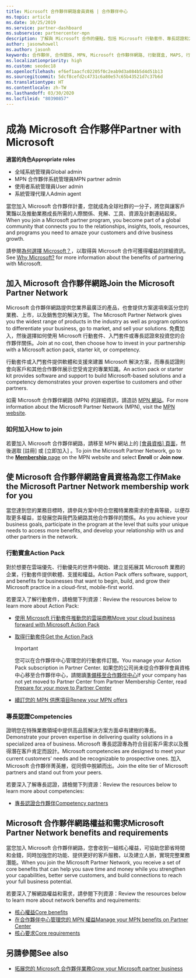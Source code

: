 ```yaml
---
title: Microsoft 合作夥伴網路會員資格 | 合作夥伴中心
ms.topic: article
ms.date: 10/25/2019
ms.service: partner-dashboard
ms.subservice: partnercenter-mpn
description: 了解與 Microsoft 合作的優點，包括 Microsoft 行動套件、專長認證和方案選項，可讓您的企業脫穎而出、走向市場並銷售您的解決方案。
author: jasonwhowell
ms.author: jasonh
keywords: 合作夥伴, 合作關係, MPN, Microsoft 合作夥伴網路, 行動寶盒, MAPS, 行動寶盒訂閱, 權益, MPN 權益, 會員資格, 銀級, 金級, 專長認證
ms.localizationpriority: high
ms.custom: seodec18
ms.openlocfilehash: ef6ef1aacfc02205f0c2eab9d3a084b5d4d51b13
ms.sourcegitcommit: 5dcf8cefd2c4731c6a80e57c65b43521d7c37b6d
ms.translationtype: HT
ms.contentlocale: zh-TW
ms.lasthandoff: 03/30/2020
ms.locfileid: "80390857"
---
```

# <a name="partner-with-microsoft"></a><span data-ttu-id="72859-104">成為 Microsoft 合作夥伴</span><span class="sxs-lookup"><span data-stu-id="72859-104">Partner with Microsoft</span></span>

<span data-ttu-id="72859-105">**適當的角色**</span><span class="sxs-lookup"><span data-stu-id="72859-105">**Appropriate roles**</span></span>
-   <span data-ttu-id="72859-106">全域系統管理員</span><span class="sxs-lookup"><span data-stu-id="72859-106">Global admin</span></span>
-   <span data-ttu-id="72859-107">MPN 合作夥伴系統管理員</span><span class="sxs-lookup"><span data-stu-id="72859-107">MPN partner admin</span></span>
-   <span data-ttu-id="72859-108">使用者系統管理員</span><span class="sxs-lookup"><span data-stu-id="72859-108">User admin</span></span>
-   <span data-ttu-id="72859-109">系統管理代理人</span><span class="sxs-lookup"><span data-stu-id="72859-109">Admin agent</span></span>

<span data-ttu-id="72859-110">當您加入 Microsoft 合作夥伴計畫，您就成為全球社群的一分子，將您與讓客戶驚豔以及推動業務成長所需的人際關係、見解、工具、資源及計劃連結起來。</span><span class="sxs-lookup"><span data-stu-id="72859-110">When you join a Microsoft partner program, you become part of a global community that connects you to the relationships, insights, tools, resources, and programs you need to amaze your customers and drive business growth.</span></span>

<span data-ttu-id="72859-111">請參閱[為何選擇 Microsoft？](https://partner.microsoft.com/business-opportunities/why-microsoft)，以取得與 Microsoft 合作可獲得權益的詳細資訊。</span><span class="sxs-lookup"><span data-stu-id="72859-111">See [Why Microsoft?](https://partner.microsoft.com/business-opportunities/why-microsoft) for more information about the benefits of partnering with Microsoft.</span></span> 

## <a name="join-the-microsoft-partner-network"></a><span data-ttu-id="72859-112">加入 Microsoft 合作夥伴網路</span><span class="sxs-lookup"><span data-stu-id="72859-112">Join the Microsoft Partner Network</span></span>

<!-- 12/5/18 The content below was copied and pasted directly from the Membership page of the MPN site (https://partner.microsoft.com/membership)-->

<span data-ttu-id="72859-113">Microsoft 合作夥伴網路提供您業界最廣泛的產品，也會提供方案選項來區分您的業務、上市，以及銷售您的解決方案。</span><span class="sxs-lookup"><span data-stu-id="72859-113">The Microsoft Partner Network gives you the widest range of products in the industry as well as program options to differentiate your business, go to market, and sell your solutions.</span></span> <span data-ttu-id="72859-114">免費加入，然後選擇如何使用 Microsoft 行動套件、入門套件或專長認證來投資您的合作夥伴關係。</span><span class="sxs-lookup"><span data-stu-id="72859-114">Join at no cost, then choose how to invest in your partnership with a Microsoft action pack, starter kit, or competency.</span></span>

<span data-ttu-id="72859-115">行動套件或入門套件提供軟體和支援來建置 Microsoft 解決方案，而專長認證則會向客戶和其他合作夥伴展示您受肯定的專業知識。</span><span class="sxs-lookup"><span data-stu-id="72859-115">An action pack or starter kit provides software and support to build Microsoft-based solutions and a competency demonstrates your proven expertise to customers and other partners.</span></span>

<span data-ttu-id="72859-116">如需 Microsoft 合作夥伴網路 (MPN) 的詳細資訊，請造訪 [MPN 網站](https://partner.microsoft.com/commercial)。</span><span class="sxs-lookup"><span data-stu-id="72859-116">For more information about the Microsoft Partner Network (MPN), visit the [MPN website](https://partner.microsoft.com/commercial).</span></span>

### <a name="how-to-join"></a><span data-ttu-id="72859-117">如何加入</span><span class="sxs-lookup"><span data-stu-id="72859-117">How to join</span></span>

<span data-ttu-id="72859-118">若要加入 Microsoft 合作夥伴網路，請移至 MPN 網站上的 [[會員資格]  頁面](https://partner.microsoft.com/membership)，然後選取 [註冊]  或 [立即加入]  。</span><span class="sxs-lookup"><span data-stu-id="72859-118">To join the Microsoft Partner Network, go to the [**Membership** page](https://partner.microsoft.com/membership) on the MPN website and select **Enroll** or **Join now**.</span></span>

## <a name="make-the-microsoft-partner-network-membership-work-for-you"></a><span data-ttu-id="72859-119">使 Microsoft 合作夥伴網路會員資格為您工作</span><span class="sxs-lookup"><span data-stu-id="72859-119">Make the Microsoft Partner Network membership work for you</span></span>

<!-- 10/25/2019 The content below content from the Membership pages of the MPN site (https://partner.microsoft.com/membership) and additional updated content.-->

<span data-ttu-id="72859-120">當您達到您的業務目標時，請參與方案中符合您獨特業務需求的會員等級，以便存取更多權益，並發展您與我們及網路其他合作夥伴的關係。</span><span class="sxs-lookup"><span data-stu-id="72859-120">As you achieve your business goals, participate in the program at the level that suits your unique needs to access more benefits, and develop your relationship with us and other partners in the network.</span></span>

### <a name="action-pack"></a><span data-ttu-id="72859-121">行動寶盒</span><span class="sxs-lookup"><span data-stu-id="72859-121">Action Pack</span></span>

<span data-ttu-id="72859-122">對於想要在雲端優先、行動優先的世界中開始、建立並拓展其 Microsoft 業務的企業，行動套件提供軟體、支援和權益。</span><span class="sxs-lookup"><span data-stu-id="72859-122">Action Pack offers software, support, and benefits for businesses that want to begin, build, and grow their Microsoft practice in a cloud-first, mobile-first world.</span></span> 

<span data-ttu-id="72859-123">若要深入了解行動套件，請檢閱下列資源：</span><span class="sxs-lookup"><span data-stu-id="72859-123">Review the resources below to learn more about Action Pack:</span></span>

- [<span data-ttu-id="72859-124">使用 Microsoft 行動套件推動您的雲端商務</span><span class="sxs-lookup"><span data-stu-id="72859-124">Move your cloud business forward with Microsoft Action Pack</span></span>](https://partner.microsoft.com/membership/action-pack)

- [<span data-ttu-id="72859-125">取得行動套件</span><span class="sxs-lookup"><span data-stu-id="72859-125">Get the Action Pack</span></span>](mpn-get-action-pack.md)
  
    >[!IMPORTANT]
    ><span data-ttu-id="72859-126">您可以在合作夥伴中心管理您的行動套件訂閱。</span><span class="sxs-lookup"><span data-stu-id="72859-126">You manage your Action Pack subscription in Partner Center.</span></span> <span data-ttu-id="72859-127">如果您的公司尚未從合作夥伴會員資格中心移至合作夥伴中心，請閱讀[準備移至合作夥伴中心](prepare-pmc-pc-migration.md)</span><span class="sxs-lookup"><span data-stu-id="72859-127">If your company has not yet moved to Partner Center from Partner Membership Center, read [Prepare for your move to Partner Center](prepare-pmc-pc-migration.md)</span></span>  

- [<span data-ttu-id="72859-128">續訂您的 MPN 供應項目</span><span class="sxs-lookup"><span data-stu-id="72859-128">Renew your MPN offers</span></span>](renew-mpn-offers.md)

### <a name="competencies"></a><span data-ttu-id="72859-129">專長認證</span><span class="sxs-lookup"><span data-stu-id="72859-129">Competencies</span></span>

<span data-ttu-id="72859-130">證明您在特殊業務領域中提供高品質解決方案方面卓有建樹的專長。</span><span class="sxs-lookup"><span data-stu-id="72859-130">Demonstrate your proven expertise in delivering quality solutions in a specialized area of business.</span></span> <span data-ttu-id="72859-131">Microsoft 專長認證專為符合目前客戶需求以及獲得潛在客戶肯定而設計。</span><span class="sxs-lookup"><span data-stu-id="72859-131">Microsoft competencies are designed to meet your current customers' needs and be recognizable to prospective ones.</span></span> <span data-ttu-id="72859-132">加入 Microsoft 合作夥伴菁英層，從同儕中脫穎而出。</span><span class="sxs-lookup"><span data-stu-id="72859-132">Join the elite tier of Microsoft partners and stand out from your peers.</span></span>

<span data-ttu-id="72859-133">若要深入了解專長認證，請檢閱下列資源：</span><span class="sxs-lookup"><span data-stu-id="72859-133">Review the resources below to learn more about competencies:</span></span>

- [<span data-ttu-id="72859-134">專長認證合作夥伴</span><span class="sxs-lookup"><span data-stu-id="72859-134">Competency partners</span></span>](https://partner.microsoft.com/membership/competencies)

## <a name="microsoft-partner-network-benefits-and-requirements"></a><span data-ttu-id="72859-135">Microsoft 合作夥伴網路權益和需求</span><span class="sxs-lookup"><span data-stu-id="72859-135">Microsoft Partner Network benefits and requirements</span></span>

<span data-ttu-id="72859-136">當您加入 Microsoft 合作夥伴網路，您會收到一組核心權益，可協助您節省時間和金錢，同時加強您的功能、提供更好的客戶服務，以及建立人脈，實現完整業務潛能。</span><span class="sxs-lookup"><span data-stu-id="72859-136">When you join the Microsoft Partner Network, you receive a set of core benefits that can help you save time and money while you strengthen your capabilities, better serve customers, and build connections to reach your full business potential.</span></span>

<span data-ttu-id="72859-137">若要深入了解網路權益和需求，請參閱下列資源：</span><span class="sxs-lookup"><span data-stu-id="72859-137">Review the resources below to learn more about network benefits and requirements:</span></span>

- [<span data-ttu-id="72859-138">核心權益</span><span class="sxs-lookup"><span data-stu-id="72859-138">Core benefits</span></span>](https://partner.microsoft.com/membership/core-benefits#simple-tab-content-1)
- [<span data-ttu-id="72859-139">在合作夥伴中心管理您的 MPN 權益</span><span class="sxs-lookup"><span data-stu-id="72859-139">Manage your MPN benefits on Partner Center</span></span>](manage-your-partner-network-benefits.md)
- [<span data-ttu-id="72859-140">核心要求</span><span class="sxs-lookup"><span data-stu-id="72859-140">Core requirements</span></span>](https://partner.microsoft.com/membership/core-benefits#simple-tab-content-2)

## <a name="see-also"></a><span data-ttu-id="72859-141">另請參閱</span><span class="sxs-lookup"><span data-stu-id="72859-141">See also</span></span>
- [<span data-ttu-id="72859-142">拓展您的 Microsoft 合作夥伴業務</span><span class="sxs-lookup"><span data-stu-id="72859-142">Grow your Microsoft partner business</span></span>](grow-your-business.md)
